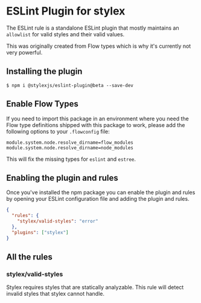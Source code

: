 # ESLint Plugin for stylex

The ESLint rule is a standalone ESLint plugin that mostly maintains an `allowlist` for valid styles and their valid values.

This was originally created from Flow types which is why it's currently not very powerful.

## Installing the plugin

`$ npm i @stylexjs/eslint-plugin@beta --save-dev`

## Enable Flow Types

If you need to import this package in an environment where you need the Flow type definitions
shipped with this package to work, please add the following options to your `.flowconfig` file:

```
module.system.node.resolve_dirname=flow_modules
module.system.node.resolve_dirname=node_modules
```
This will fix the missing types for `eslint` and `estree`.

## Enabling the plugin and rules

Once you've installed the npm package you can enable the plugin and rules by opening your ESLint configuration file and adding the plugin and rules.

``` json
{
  "rules": {
    "stylex/valid-styles": "error"
  },
  "plugins": ["stylex"]
}
```

## All the rules

### stylex/valid-styles

Stylex requires styles that are statically analyzable. This rule will detect invalid styles that stylex cannot handle.

